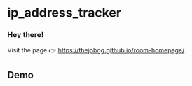 # ip_address_tracker

### Hey there!

Visit the page
  👉 https://thejobgg.github.io/room-homepage/


## Demo
